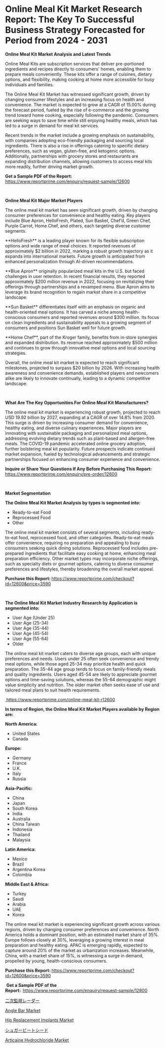 <p><h1>Online Meal Kit Market Research Report: The Key To Successful Business Strategy Forecasted for Period from 2024 - 2031</h1></p><p><strong>Online Meal Kit Market Analysis and Latest Trends</strong></p>
<p><p>Online Meal Kits are subscription services that deliver pre-portioned ingredients and recipes directly to consumers' homes, enabling them to prepare meals conveniently. These kits offer a range of cuisines, dietary options, and flexibility, making cooking at home more accessible for busy individuals and families.</p><p>The Online Meal Kit Market has witnessed significant growth, driven by changing consumer lifestyles and an increasing focus on health and convenience. The market is expected to grow at a CAGR of 15.00% during the forecast period, fueled by the rise of e-commerce and the growing trend toward home cooking, especially following the pandemic. Consumers are seeking ways to save time while still enjoying healthy meals, which has led to a surge in demand for meal kit services.</p><p>Recent trends in the market include a growing emphasis on sustainability, with companies adopting eco-friendly packaging and sourcing local ingredients. There is also a rise in offerings catering to specific dietary preferences, such as vegan, gluten-free, and ketogenic options. Additionally, partnerships with grocery stores and restaurants are expanding distribution channels, allowing customers to access meal kits more readily, further driving market growth.</p></p>
<p><strong>Get a Sample PDF of the Report:&nbsp;</strong> <a href="https://www.reportprime.com/enquiry/request-sample/12600">https://www.reportprime.com/enquiry/request-sample/12600</a></p>
<p>&nbsp;</p>
<p><strong>Online Meal Kit Major Market Players</strong></p>
<p><p>The online meal kit market has seen significant growth, driven by changing consumer preferences for convenience and healthy eating. Key players include Blue Apron, HelloFresh, Plated, Sun Basket, Chef’d, Green Chef, Purple Carrot, Home Chef, and others, each targeting diverse customer segments.</p><p>**HelloFresh** is a leading player known for its flexible subscription options and wide range of meal choices. It reported revenues of approximately $2 billion in 2022, marking a robust growth trajectory as it expands into international markets. Future growth is anticipated from enhanced personalization through AI-driven recommendations.</p><p>**Blue Apron** originally popularized meal kits in the U.S. but faced challenges in user retention. In recent financial results, they reported approximately $200 million revenue in 2022, focusing on revitalizing their offerings through partnerships and a revamped menu. Blue Apron aims to leverage its brand recognition to regain market share in a competitive landscape.</p><p>**Sun Basket** differentiates itself with an emphasis on organic and health-oriented meal options. It has carved a niche among health-conscious consumers and reported revenues around $300 million. Its focus on clean ingredients and sustainability appeals to a growing segment of consumers and positions Sun Basket well for future growth.</p><p>**Home Chef**, part of the Kroger family, benefits from in-store synergies and expanded distribution. Its revenue reached approximately $500 million and continues to grow through innovative meal options and local sourcing strategies.</p><p>Overall, the online meal kit market is expected to reach significant milestones, projected to surpass $20 billion by 2026. With increasing health awareness and convenience demands, established players and newcomers alike are likely to innovate continually, leading to a dynamic competitive landscape.</p></p>
<p>&nbsp;</p>
<p><strong>What Are The Key Opportunities For Online Meal Kit Manufacturers?</strong></p>
<p><p>The online meal kit market is experiencing robust growth, projected to reach USD 19.92 billion by 2027, expanding at a CAGR of over 14.8% from 2020. This surge is driven by increasing consumer demand for convenience, healthy eating, and diverse culinary experiences. Major players are innovating with sustainable packaging and personalized meal options, addressing evolving dietary trends such as plant-based and allergen-free meals. The COVID-19 pandemic accelerated online grocery adoption, further bolstering meal kit popularity. Future prospects indicate continued market expansion, fueled by technological advancements and strategic partnerships focused on enhancing consumer experience and convenience.</p></p>
<p><strong>Inquire or Share Your Questions If Any Before Purchasing This Report:</strong> <a href="https://www.reportprime.com/enquiry/pre-order/12600">https://www.reportprime.com/enquiry/pre-order/12600</a></p>
<p>&nbsp;</p>
<p><strong>Market Segmentation</strong></p>
<p><strong>The Online Meal Kit Market Analysis by types is segmented into:</strong></p>
<p><ul><li>Ready-to-eat Food</li><li>Reprocessed Food</li><li>Other</li></ul></p>
<p><p>The online meal kit market consists of several segments, including ready-to-eat food, reprocessed food, and other categories. Ready-to-eat meals offer convenience, requiring no preparation and appealing to busy consumers seeking quick dining solutions. Reprocessed food includes pre-prepared ingredients that facilitate easy cooking at home, enhancing meal preparation efficiency. Other market types may incorporate niche offerings, such as specialty diets or gourmet options, catering to diverse consumer preferences and lifestyles, thereby broadening the overall market appeal.</p></p>
<p><strong>Purchase this Report:&nbsp;</strong><a href="https://www.reportprime.com/checkout?id=12600&price=3590">https://www.reportprime.com/checkout?id=12600&price=3590</a></p>
<p>&nbsp;</p>
<p><strong>The Online Meal Kit Market Industry Research by Application is segmented into:</strong></p>
<p><ul><li>User Age (Under 25)</li><li>User Age (25-34)</li><li>User Age (35-44)</li><li>User Age (45-54)</li><li>User Age (55-64)</li><li>Older</li></ul></p>
<p><p>The online meal kit market caters to diverse age groups, each with unique preferences and needs. Users under 25 often seek convenience and trendy meal options, while those aged 25-34 may prioritize health and quick preparation. The 35-44 age group tends to focus on family-friendly meals and quality ingredients. Users aged 45-54 are likely to appreciate gourmet options and time-saving solutions, whereas the 55-64 demographic might value simplicity and nutrition. The older market often seeks ease of use and tailored meal plans to suit health requirements.</p></p>
<p><a href="https://www.reportprime.com/online-meal-kit-r12600">&nbsp;https://www.reportprime.com/online-meal-kit-r12600</a></p>
<p><strong>In terms of Region, the Online Meal Kit Market Players available by Region are:</strong></p>
<p>
    <p> <strong> North America: </strong>
        <ul>
            <li>United States</li>
            <li>Canada</li>
        </ul>
        </p> 
    <p> <strong> Europe: </strong>
        <ul>
            <li>Germany</li>
            <li>France</li>
            <li>U.K.</li>
            <li>Italy</li>
            <li>Russia</li>
        </ul>
        </p> 
    <p> <strong> Asia-Pacific: </strong>
        <ul>
            <li>China</li>
            <li>Japan</li>
            <li>South Korea</li>
            <li>India</li>
            <li>Australia</li>
            <li>China Taiwan</li>
            <li>Indonesia</li>
            <li>Thailand</li>
            <li>Malaysia</li>
        </ul>
        </p> 
    <p> <strong> Latin America: </strong>
        <ul>
            <li>Mexico</li>
            <li>Brazil</li>
            <li>Argentina Korea</li>
            <li>Colombia</li>
        </ul>
        </p> 
    <p> <strong> Middle East & Africa: </strong>
        <ul>
            <li>Turkey</li>
            <li>Saudi</li>
            <li>Arabia</li>
            <li>UAE</li>
            <li>Korea</li>
        </ul>
    </p>
    </p>
<p><p>The online meal kit market is experiencing significant growth across various regions, driven by changing consumer preferences and convenience. North America holds a dominant position, with an estimated market share of 35%. Europe follows closely at 30%, leveraging a growing interest in meal preparation and healthy eating. APAC is emerging rapidly, expected to capture around 20% of the market as urbanization increases. Meanwhile, China, with a market share of 15%, is witnessing a surge in demand, propelled by young, health-conscious consumers.</p></p>
<p><strong>Purchase this Report: </strong><a href="https://www.reportprime.com/checkout?id=12600&price=3590">https://www.reportprime.com/checkout?id=12600&price=3590</a></p>
<p>&nbsp;<strong>Get a Sample PDF of the Report:&nbsp;&nbsp;</strong><a href="https://www.reportprime.com/enquiry/request-sample/12600">https://www.reportprime.com/enquiry/request-sample/12600</a></p>
<p><strong></strong></p>
<p><p><a href="https://medium.com/@cryptoasu_20150/2024%E5%B9%B4%E3%81%8B%E3%82%892031%E5%B9%B4%E3%81%BE%E3%81%A7%E3%81%AE%E4%BA%8C%E6%AC%A1%E7%9B%A3%E8%A6%96%E3%83%AC%E3%83%BC%E3%83%80%E3%83%BC%E5%B8%82%E5%A0%B4%E3%81%AE%E6%88%90%E9%95%B7%E8%A6%8B%E9%80%9A%E3%81%97%E3%81%AF-%E5%B8%82%E5%A0%B4%E3%81%AE%E5%82%BE%E5%90%91%E5%88%86%E6%9E%90%E3%81%AB%E3%82%88%E3%82%8B%E3%82%A2%E3%83%97%E3%83%AA%E3%82%B1%E3%83%BC%E3%82%B7%E3%83%A7%E3%83%B3-%E5%9C%B0%E5%9F%9F%E3%81%AE%E5%B1%95%E6%9C%9B-%E5%8F%8E%E7%9B%8A%E3%81%AB%E9%96%A2%E3%81%99%E3%82%8B%E4%BA%88%E6%B8%AC%E3%81%A76-1-%E3%81%AE%E5%B9%B4%E9%96%93%E6%88%90%E9%95%B7%E7%8E%87%E3%82%92%E4%BA%88%E6%B8%AC%E3%81%97%E3%81%A6%E3%81%84%E3%81%BE%E3%81%99-610bd601eabe">二次監視レーダー</a></p><p><a href="https://medium.com/@sagorhossaincs33_80453/market-insights-global-angle-bar-market-forecast-and-innovation-trends-2024-2031-122fd5cbd3e7">Angle Bar Market</a></p><p><a href="https://www.linkedin.com/pulse/global-hip-replacement-implants-industry-analysis-report-ikfqe?trackingId=tgjmbJUgTyuLU%2FjszweKng%3D%3D">Hip Replacement Implants Market</a></p><p><a href="https://medium.com/@cryptoasu_20150/%E3%82%B7%E3%83%A5%E3%82%AC%E3%83%BC%E3%83%93%E3%83%BC%E3%83%88%E7%A8%AE%E5%AD%90%E7%94%A3%E6%A5%AD%E3%82%BB%E3%82%AF%E3%82%BF%E3%83%BC-2024%E5%B9%B4%E3%81%8B%E3%82%892031%E5%B9%B4%E3%81%BE%E3%81%A7%E3%81%AE%E6%96%B0%E6%8A%80%E8%A1%93%E3%81%A8%E5%B8%82%E5%A0%B4%E3%81%B8%E3%81%AE%E5%BD%B1%E9%9F%BF%E3%81%AE%E4%BA%88%E6%B8%AC-ddf83f3a52c4">シュガービートシード</a></p><p><a href="https://www.linkedin.com/pulse/why-should-you-invest-articaine-hydrochloride-market-trends-adfse?trackingId=5k2OFhHFRPGQyTsVSYVnAw%3D%3D">Articaine Hydrochloride Market</a></p></p>